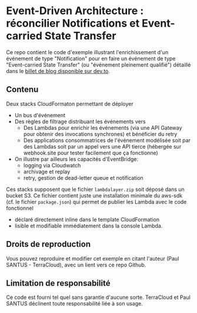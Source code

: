 # Event-Driven Architecture : réconcilier Notifications et Event-carried State Transfer

Ce repo contient le code d'exemple illustrant 
l'enrichissement d'un événement de type "Notification" 
pour en faire un événement de type "Event-carried State 
Transfer" (ou "événement pleinement qualifié") détaillé 
dans le [billet de blog disponible sur dev.to](https://dev.to/aws-builders/architecture-orientee-evenement-reconcilier-notifications-et-evenements-complets-79b-temp-slug-3688705?preview=557bcfdf9114fb9093567433dfe21b27b8a497d26a0f685fa7a18c7a3b28846d22fbeca68d79d52f7e5340db4ce8d25970ce20b12cd42bdb880929de).

## Contenu 

Deux stacks CloudFormaton permettant de déployer 
* Un bus d'événement
* Des règles de filtrage distribuant les événements vers
  * Des Lambdas pour enrichir les événements (via une API Gateway 
  pour obtenir des invocations synchrones) et bénéficier du retry
  * Des applications consommatrices de l'événement modélisée
  soit par des Lambdas soit par un appel vers une API tierce
  (hébergée sur webhook.site pour tester facilement que ça fonctionne)
* On illustre par ailleurs les capacités d'EventBridge: 
  * logging via Cloudwatch
  * archivage et replay
  * retry, gestion de dead-letter queue et notification 

Ces stacks supposent que le fichier `lambdalayer.zip` soit déposé
dans un bucket S3. Ce fichier contient juste une installation minimale
du aws-sdk (cf. le fichier `package.json`) qui permet de publier 
les Lambda avec le code fonctionnel
* déclaré directement inline dans le template CloudFormation
* lisible et modifiable immédiatement dans la console Lambda.

## Droits de reproduction

Vous pouvez reproduire et modifier cet exemple en citant 
l'auteur (Paul SANTUS - TerraCloud), avec un lient vers 
ce repo Github.

## Limitation de responsabilité

Ce code est fourni tel quel sans garantie d'aucune sorte. 
TerraCloud et Paul SANTUS déclinent toute responsabilité liée à son usage.